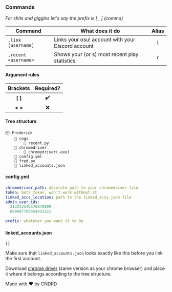 ### Commands  
*For shits and giggles let's say the prefix is [ , ] (comma)*  

| Command            | What does it do                                         | Alias |
|--------------------|---------------------------------------------------------|:-----:|
|`,link [username]`  | Links your osu! account with your Discord account       | `l`   |
|`,recent <username>`| Shows your (or <username>s) most recent play statistics | `r`   |

#### Argument rules
| Brackets | Required? |
|:--------:|:---------:|
|**[ ]**   | ✔️       |
|**< >**   | ❌       |

#### Tree structure  
```
📦 Frederick
    📂 cogs
        📜 recent.py
    📂 chromedriver
        📜 chromedriver(.exe)
    📜 config.yml  
    📜 fred.py  
    📜 linked_accounts.json  
```
#### config.yml
```yaml
chromedriver_path: absolute path to your chromedriver file
token: bots token, won't work without it
linked_accs_location: path to the linked_accs.json file
admin_user_ids:
  213243546576879809
  699887766554433221
  ...
prefix: whatever you want it to be
```
#### linked_accounts.json
```
{}
```
Make sure that `linked_accounts.json` looks exactly like this before you link the first account.

Download [chrome driver](https://chromedriver.chromium.org/) (same version as your chrome browser) and place it where it belongs according to the tree structure.  

Made with ❤️ by CNDRD

